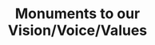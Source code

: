 ---
pid: LLL12
title: Monuments to our Vision/Voice/Values
location_transcription: 
zipcode: 
outside_phl: 
neighborhood: 
age: 
age_range: 
instagram: 
image_file_name: LLL_12.jpg
proposal_transcription: |-
  1 A woman of color standing who knows about abundance
  2 A giant ear - for listening
  3 A big front porch
  4 A front stoop
topic: Philadelphia,Race Ethnicity
topic_summary: 0, 0
type: Infrastructure,Space,Sculpture Statue
keywords_other: Stoop, porch, abundance, listening
credit: Philanthropy Conference Collective Brain
image_labels: 
twitter: 
facebook: 
permalink: "/monuments/lll12/"
layout: item-page
---